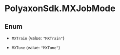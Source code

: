 # PolyaxonSdk.MXJobMode

## Enum


* `MXTrain` (value: `"MXTrain"`)

* `MXTune` (value: `"MXTune"`)


